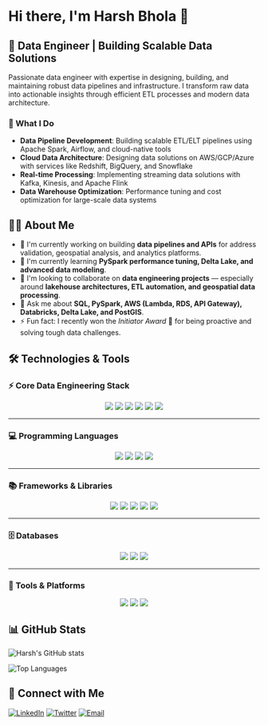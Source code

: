 # Hi there, I'm Harsh Bhola 👋


## 🔧 Data Engineer | Building Scalable Data Solutions
Passionate data engineer with expertise in designing, building, and maintaining robust data pipelines and infrastructure. I transform raw data into actionable insights through efficient ETL processes and modern data architecture.


### 🚀 What I Do
- **Data Pipeline Development**: Building scalable ETL/ELT pipelines using Apache Spark, Airflow, and cloud-native tools
- **Cloud Data Architecture**: Designing data solutions on AWS/GCP/Azure with services like Redshift, BigQuery, and Snowflake
- **Real-time Processing**: Implementing streaming data solutions with Kafka, Kinesis, and Apache Flink
- **Data Warehouse Optimization**: Performance tuning and cost optimization for large-scale data systems

## 👨‍💻 About Me
- 🔭 I'm currently working on building **data pipelines and APIs** for address validation, geospatial analysis, and analytics platforms.  
- 🌱 I'm currently learning **PySpark performance tuning, Delta Lake, and advanced data modeling**.  
- 👯 I'm looking to collaborate on **data engineering projects** — especially around **lakehouse architectures, ETL automation, and geospatial data processing**.  
- 💬 Ask me about **SQL, PySpark, AWS (Lambda, RDS, API Gateway), Databricks, Delta Lake, and PostGIS**.  
- ⚡ Fun fact: I recently won the *Initiator Award* 🏅 for being proactive and solving tough data challenges.

## 🛠️ Technologies & Tools  

### ⚡ Core Data Engineering Stack  
<p align="center">
  <img src="https://img.shields.io/badge/SQL-336791?style=for-the-badge&logo=postgresql&logoColor=white" />
  <img src="https://img.shields.io/badge/PySpark-E25A1C?style=for-the-badge&logo=apachespark&logoColor=white" />
  <img src="https://img.shields.io/badge/Delta%20Lake-0A6CFF?style=for-the-badge&logo=databricks&logoColor=white" />
  <img src="https://img.shields.io/badge/Databricks-FF3621?style=for-the-badge&logo=databricks&logoColor=white" />
  <img src="https://img.shields.io/badge/AWS-232F3E?style=for-the-badge&logo=amazon-aws&logoColor=white" />
  <img src="https://img.shields.io/badge/Azure-0078D4?style=for-the-badge&logo=microsoft-azure&logoColor=white" />
</p>  

---

### 💻 Programming Languages  
<p align="center">
  <img src="https://img.shields.io/badge/Python-3776AB?style=for-the-badge&logo=python&logoColor=white" />
  <img src="https://img.shields.io/badge/JavaScript-F7DF1E?style=for-the-badge&logo=javascript&logoColor=black" />
  <img src="https://img.shields.io/badge/Java-007396?style=for-the-badge&logo=java&logoColor=white" />
  <img src="https://img.shields.io/badge/SQL-336791?style=for-the-badge&logo=postgresql&logoColor=white" />
</p>  

---

### 📚 Frameworks & Libraries  
<p align="center">
  <img src="https://img.shields.io/badge/PySpark-E25A1C?style=for-the-badge&logo=apachespark&logoColor=white" />
  <img src="https://img.shields.io/badge/Pandas-150458?style=for-the-badge&logo=pandas&logoColor=white" />
  <img src="https://img.shields.io/badge/React-61DAFB?style=for-the-badge&logo=react&logoColor=black" />
  <img src="https://img.shields.io/badge/Node.js-339933?style=for-the-badge&logo=node.js&logoColor=white" />
  <img src="https://img.shields.io/badge/Django-092E20?style=for-the-badge&logo=django&logoColor=white" />
</p>  

---

### 🗄️ Databases  
<p align="center">
  <img src="https://img.shields.io/badge/PostgreSQL-336791?style=for-the-badge&logo=postgresql&logoColor=white" />
  <img src="https://img.shields.io/badge/PostGIS-2C6E49?style=for-the-badge&logo=postgresql&logoColor=white" />
  <img src="https://img.shields.io/badge/MongoDB-47A248?style=for-the-badge&logo=mongodb&logoColor=white" />
</p>  

---

### 🔧 Tools & Platforms  
<p align="center">
  <img src="https://img.shields.io/badge/Git-F05032?style=for-the-badge&logo=git&logoColor=white" />
  <img src="https://img.shields.io/badge/Docker-2496ED?style=for-the-badge&logo=docker&logoColor=white" />
  <img src="https://img.shields.io/badge/GitHub_Actions-2088FF?style=for-the-badge&logo=github-actions&logoColor=white" />
</p>  


## 📊 GitHub Stats

![Harsh's GitHub stats](https://github-readme-stats.vercel.app/api?username=harsh0895&show_icons=true&theme=radical)

![Top Languages](https://github-readme-stats.vercel.app/api/top-langs/?username=harsh0895&layout=compact&theme=radical)


## 🤝 Connect with Me

[![LinkedIn](https://img.shields.io/badge/-LinkedIn-0077B5?style=flat&logo=linkedin&logoColor=white)]((https://www.linkedin.com/in/harsh-bhola-b77297239/))
[![Twitter](https://img.shields.io/badge/-Twitter-1DA1F2?style=flat&logo=twitter&logoColor=white)]((https://x.com/harsh130745))
[![Email](https://img.shields.io/badge/-Email-D14836?style=flat&logo=gmail&logoColor=white)](mailto:hb755037@gmail.com)
